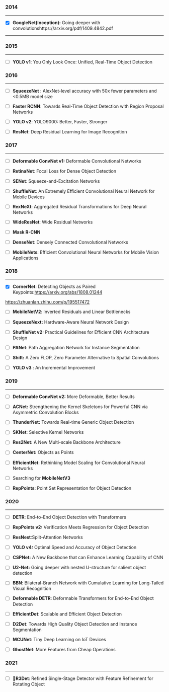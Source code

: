 

### 2014

------

- [x] **GoogleNet(Inception):** Going deeper with convolutionshttps://arxiv.org/pdf/1409.4842.pdf

------



### 2015

------

- [ ] **YOLO v1**: You Only Look Once: Unified, Real-Time Object Detection



### 2016

------

- [ ] **SqueezeNet** : AlexNet-level accuracy with 50x fewer parameters and <0.5MB model size

- [ ] **Faster RCNN**: Towards Real-Time Object Detection with Region Proposal Networks

- [ ] **YOLO v2**: YOLO9000: Better, Faster, Stronger

- [ ] **ResNet**: Deep Residual Learning for Image Recognition



### 2017

------

- [ ] **Deformable ConvNet v1:** Deformable Convolutional Networks

- [ ] **RetinaNet**: Focal Loss for Dense Object Detection

- [ ] **SENet**: Squeeze-and-Excitation Networks

- [ ] **ShuffleNet**: An Extremely Efficient Convolutional Neural Network for Mobile Devices 

- [ ] **RexNeXt**: Aggregated Residual Transformations for Deep Neural Networks

- [ ] **WideResNet**: Wide Residual Networks

- [ ] **Mask R-CNN**

- [ ] **DenseNet**: Densely Connected Convolutional Networks

- [ ] **MobileNets**: Efficient Convolutional Neural Networks for Mobile Vision Applications



### 2018

------

- [x] **CornerNet**: Detecting Objects as Paired Keypoints:https://arxiv.org/abs/1808.01244

https://zhuanlan.zhihu.com/p/195517472



- [ ] **MobileNetV2**: Inverted Residuals and Linear Bottlenecks

- [ ] **SqueezeNext:** Hardware-Aware Neural Network Design

- [ ] **ShuffleNet v2:** Practical Guidelines for Efficient CNN Architecture Design

- [ ] **PANet**: Path Aggregation Network for Instance Segmentation

- [ ] **Shift:** A Zero FLOP, Zero Parameter Alternative to Spatial Convolutions

- [ ] **YOLO v3** : An Incremental Improvement



### 2019

------

- [ ] **Deformable ConvNet v2:** More Deformable, Better Results

- [ ] **ACNet:** Strengthening the Kernel Skeletons for Powerful CNN via Asymmetric Convolution Blocks

- [ ] **ThunderNet:** Towards Real-time Generic Object Detection

- [ ] **SKNet**: Selective Kernel Networks

- [ ] **Res2Net:** A New Multi-scale Backbone Architecture

- [ ] **CenterNet:** Objects as Points

- [ ] **EfficientNet**: Rethinking Model Scaling for Convolutional Neural Networks

- [ ] Searching for **MobileNetV3**

- [ ] **RepPoints**: Point Set Representation for Object Detection



### 2020

------

- [ ] **DETR**: End-to-End Object Detection with Transformers

- [ ] **RepPoints v2:** Verification Meets Regression for Object Detection

- [ ] **ResNest**:Split-Attention Networks

- [ ] **YOLO v4:** Optimal Speed and Accuracy of Object Detection

- [ ] **CSPNet:** A New Backbone that can Enhance Learning Capability of CNN 

- [ ] **U2-Net:** Going deeper with nested U-structure for salient object detection

- [ ] **BBN**: Bilateral-Branch Network with Cumulative Learning for Long-Tailed Visual Recognition

- [ ] **Deformable DETR**: Deformable Transformers for End-to-End Object Detection

- [ ] **EfficientDet**: Scalable and Efficient Object Detection

- [ ] **D2Det**: Towards High Quality Object Detection and Instance Segmentation

- [ ] **MCUNet**: Tiny Deep Learning on IoT Devices

- [ ] **GhostNet**: More Features from Cheap Operations



### 2021

------

- [ ] **R3Det**: Refined Single-Stage Detector with Feature Refinement for Rotating Object

